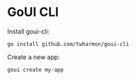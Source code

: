 # GoUI CLI

Install goui-cli:
```
go install github.com/twharmon/goui-cli
```

Create a new app:
```
goui create my-app
```